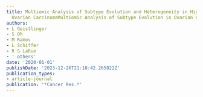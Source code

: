 ```yaml
---
title: Multiomic Analysis of Subtype Evolution and Heterogeneity in High-Grade Serous
  Ovarian CarcinomaMultiomic Analysis of Subtype Evolution in Ovarian Cancer
authors:
- L Geistlinger
- S Oh
- M Ramos
- L Schiffer
- R S LaRue
- ' others'
date: '2020-01-01'
publishDate: '2023-12-26T21:18:42.265822Z'
publication_types:
- article-journal
publication: '*Cancer Res.*'
---
```

